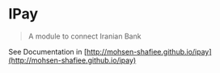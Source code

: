 IPay
====

> A module to connect Iranian Bank

See Documentation in [http://mohsen-shafiee.github.io/ipay](http://mohsen-shafiee.github.io/ipay)
